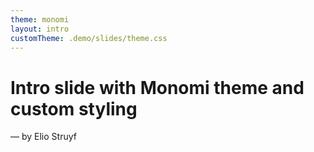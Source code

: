 ```yaml
---
theme: monomi
layout: intro
customTheme: .demo/slides/theme.css
---
```


# Intro slide with Monomi theme and custom styling

&mdash; by Elio Struyf
